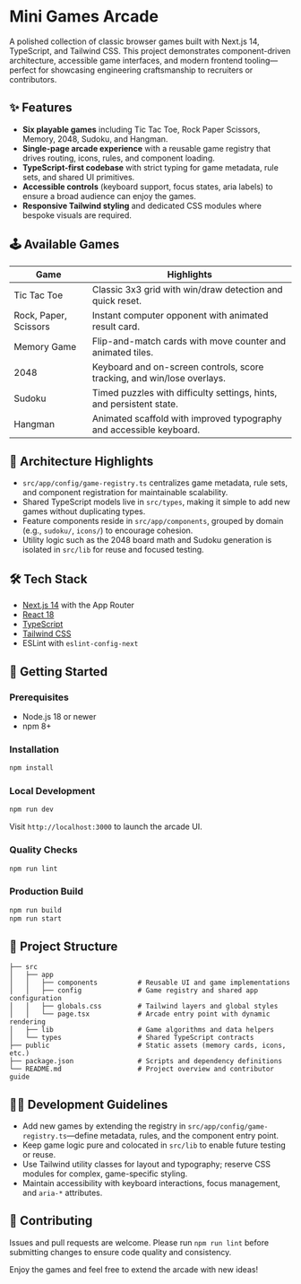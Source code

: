 # Mini Games Arcade

A polished collection of classic browser games built with Next.js 14, TypeScript, and Tailwind CSS. This project demonstrates component-driven architecture, accessible game interfaces, and modern frontend tooling—perfect for showcasing engineering craftsmanship to recruiters or contributors.

## ✨ Features

- **Six playable games** including Tic Tac Toe, Rock Paper Scissors, Memory, 2048, Sudoku, and Hangman.
- **Single-page arcade experience** with a reusable game registry that drives routing, icons, rules, and component loading.
- **TypeScript-first codebase** with strict typing for game metadata, rule sets, and shared UI primitives.
- **Accessible controls** (keyboard support, focus states, aria labels) to ensure a broad audience can enjoy the games.
- **Responsive Tailwind styling** and dedicated CSS modules where bespoke visuals are required.

## 🕹 Available Games

| Game | Highlights |
| --- | --- |
| Tic Tac Toe | Classic 3x3 grid with win/draw detection and quick reset. |
| Rock, Paper, Scissors | Instant computer opponent with animated result card. |
| Memory Game | Flip-and-match cards with move counter and animated tiles. |
| 2048 | Keyboard and on-screen controls, score tracking, and win/lose overlays. |
| Sudoku | Timed puzzles with difficulty settings, hints, and persistent state. |
| Hangman | Animated scaffold with improved typography and accessible keyboard. |

## 🧱 Architecture Highlights

- `src/app/config/game-registry.ts` centralizes game metadata, rule sets, and component registration for maintainable scalability.
- Shared TypeScript models live in `src/types`, making it simple to add new games without duplicating types.
- Feature components reside in `src/app/components`, grouped by domain (e.g., `sudoku/`, `icons/`) to encourage cohesion.
- Utility logic such as the 2048 board math and Sudoku generation is isolated in `src/lib` for reuse and focused testing.

## 🛠 Tech Stack

- [Next.js 14](https://nextjs.org/) with the App Router
- [React 18](https://react.dev/)
- [TypeScript](https://www.typescriptlang.org/)
- [Tailwind CSS](https://tailwindcss.com/)
- ESLint with `eslint-config-next`

## 🚀 Getting Started

### Prerequisites

- Node.js 18 or newer
- npm 8+

### Installation

```bash
npm install
```

### Local Development

```bash
npm run dev
```

Visit `http://localhost:3000` to launch the arcade UI.

### Quality Checks

```bash
npm run lint
```

### Production Build

```bash
npm run build
npm run start
```

## 📁 Project Structure

```
├── src
│   ├── app
│   │   ├── components          # Reusable UI and game implementations
│   │   ├── config              # Game registry and shared app configuration
│   │   ├── globals.css         # Tailwind layers and global styles
│   │   └── page.tsx            # Arcade entry point with dynamic rendering
│   ├── lib                     # Game algorithms and data helpers
│   └── types                   # Shared TypeScript contracts
├── public                      # Static assets (memory cards, icons, etc.)
├── package.json                # Scripts and dependency definitions
└── README.md                   # Project overview and contributor guide
```

## 🧑‍💻 Development Guidelines

- Add new games by extending the registry in `src/app/config/game-registry.ts`—define metadata, rules, and the component entry point.
- Keep game logic pure and colocated in `src/lib` to enable future testing or reuse.
- Use Tailwind utility classes for layout and typography; reserve CSS modules for complex, game-specific styling.
- Maintain accessibility with keyboard interactions, focus management, and `aria-*` attributes.

## 🙌 Contributing

Issues and pull requests are welcome. Please run `npm run lint` before submitting changes to ensure code quality and consistency.

Enjoy the games and feel free to extend the arcade with new ideas!
